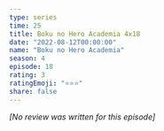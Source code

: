 ```yaml
---
type: series
time: 25
title: Boku no Hero Academia 4x18
date: "2022-08-12T00:00:00"
name: "Boku no Hero Academia"
season: 4
episode: 18
rating: 3
ratingEmoji: "⭐️⭐️⭐️"
share: false
---
```


*[No review was written for this episode]*